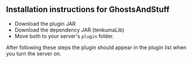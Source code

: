 ## Installation instructions for GhostsAndStuff
 - Download the plugin JAR
 - Download the dependency JAR (tenkumaLib)
 - Move both to your server's `plugin` folder.

After following these steps the plugin should appear in the plugin list when you turn the server on.